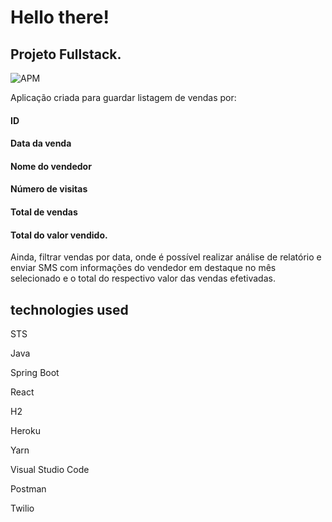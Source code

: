 # Hello there!

## Projeto Fullstack.

![APM](https://img.shields.io/apm/l/demo)

 Aplicação criada para guardar listagem de vendas por:
 #### ID
 #### Data da venda 
 #### Nome do	vendedor
 #### Número de visitas	
 #### Total de vendas  
 #### Total do valor vendido.
 
 Ainda, filtrar vendas por data, onde é possível realizar análise de relatório e enviar SMS
 com informações do vendedor em destaque no mês selecionado e o total do respectivo valor das vendas efetivadas.
 
 
## technologies used

STS
 
Java

Spring Boot

React

H2

Heroku

Yarn

Visual Studio Code

Postman

Twilio


